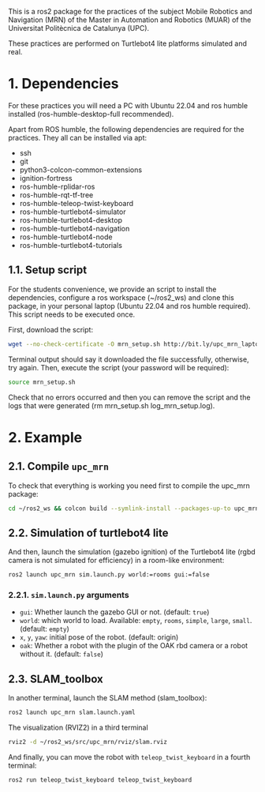 This is a ros2 package for the practices of the subject Mobile Robotics and Navigation (MRN) of the Master in Automation and Robotics (MUAR) of the Universitat Politècnica de Catalunya (UPC).

These practices are performed on Turtlebot4 lite platforms simulated and real.

# 1. Dependencies

For these practices you will need a PC with Ubuntu 22.04 and ros humble installed (ros-humble-desktop-full recommended).

Apart from ROS humble, the following dependencies are required for the practices. They all can be installed via apt:
- ssh
- git
- python3-colcon-common-extensions
- ignition-fortress
- ros-humble-rplidar-ros 
- ros-humble-rqt-tf-tree
- ros-humble-teleop-twist-keyboard
- ros-humble-turtlebot4-simulator 
- ros-humble-turtlebot4-desktop 
- ros-humble-turtlebot4-navigation 
- ros-humble-turtlebot4-node 
- ros-humble-turtlebot4-tutorials

## 1.1. Setup script

For the students convenience, we provide an script to install the dependencies, configure a ros workspace (~/ros2_ws) and clone this package, in your personal laptop (Ubuntu 22.04 and ros humble required).
This script needs to be executed once. 

First, download the script:

```bash
wget --no-check-certificate -O mrn_setup.sh http://bit.ly/upc_mrn_laptop
```

Terminal output should say it downloaded the file successfully, otherwise, try again. 
Then, execute the script (your password will be required):

```bash
source mrn_setup.sh
```

Check that no errors occurred and then you can remove the script and the logs that were generated (rm mrn_setup.sh log_mrn_setup.log).

# 2. Example

## 2.1. Compile `upc_mrn`

To check that everything is working you need first to compile the upc_mrn package:

```bash
cd ~/ros2_ws && colcon build --symlink-install --packages-up-to upc_mrn
```

## 2.2. Simulation of turtlebot4 lite

And then, launch the simulation (gazebo ignition) of the Turtlebot4 lite (rgbd camera is not simulated for efficiency) in a room-like environment:

```bash
ros2 launch upc_mrn sim.launch.py world:=rooms gui:=false
```

### 2.2.1. `sim.launch.py` arguments

- `gui`: Whether launch the gazebo GUI or not. (default: `true`)
- `world`: which world to load. Available: `empty`, `rooms`, `simple`, `large`, `small`. (default: `empty`)
- `x`, `y`, `yaw`: initial pose of the robot. (default: origin)
- `oak`: Whether a robot with the plugin of the OAK rbd camera or a robot without it. (default: `false`)

## 2.3. SLAM_toolbox

In another terminal, launch the SLAM method (slam_toolbox):

```bash
ros2 launch upc_mrn slam.launch.yaml
```

The visualization (RVIZ2) in a third terminal

```bash
rviz2 -d ~/ros2_ws/src/upc_mrn/rviz/slam.rviz
```

And finally, you can move the robot with `teleop_twist_keyboard` in a fourth terminal:

```bash
ros2 run teleop_twist_keyboard teleop_twist_keyboard
```
